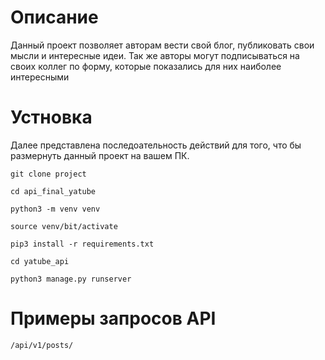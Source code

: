 # Описание
Данный проект позволяет авторам вести свой блог, публиковать свои мысли и интересные идеи.
Так же авторы могут подписываться на своих коллег по форму, которые показались для них наиболее интересными

# Устновка
Далее представлена последоательность действий для того, что бы размернуть данный проект на вашем ПК.
```
git clone project
```
```
cd api_final_yatube
```
```
python3 -m venv venv
```
```
source venv/bit/activate
```
```
pip3 install -r requirements.txt
```
```
cd yatube_api
```
```
python3 manage.py runserver
```

# Примеры запросов API
```
/api/v1/posts/
```